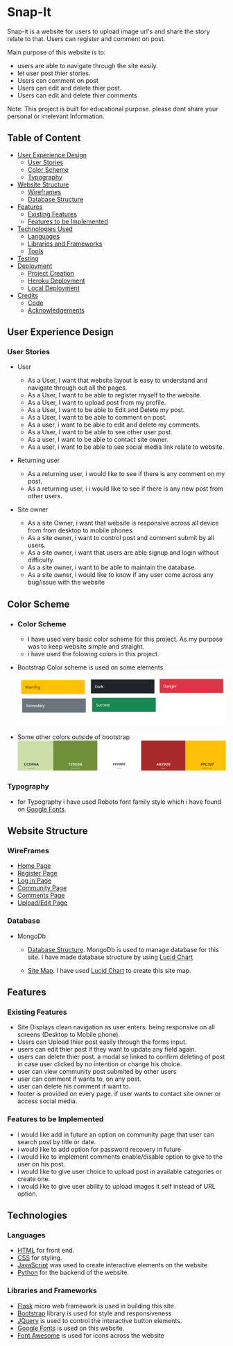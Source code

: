 # Snap-It

Snap-it is a website for users to upload image url's and share the story relate to that.
Users can register and comment on post. 

Main purpose of this website is to:

- users are able to navigate through the site easily.
- let user post thier stories.
- Users can comment on post 
- Users can edit and delete thier post.
- Users can edit and delete thier comments

Note: This project is built for educational purpose. please dont share your personal or irrelevant Information.

## Table of Content

* [User Experience Design](#User-Experience-Design)
    * [User Stories](#User-Stories)
    * [Color Scheme](#Color-Scheme)
    * [Typography](#Typography)
* [Website Structure](#Website-Structure)
    * [Wireframes](#Wireframes)
    * [Database Structure](#Database)
* [Features](#Features)
    * [Existing Features](#Existing-Features)
    * [Features to be Implemented](#Features-to-be-Implemented)
* [Technologies Used](#technologies)
    * [Languages](#Languages)
    * [Libraries and Frameworks](#Libraries-and-Frameworks)
    * [Tools](#Tools)
* [Testing](#Testing)
* [Deployment](#deployment)
    * [Project Creation](#Project-Creation)
    * [Heroku Deployment](#Heroku-Deployment)
    * [Local Deployment](#Local-Deployment)
* [Credits](#credits)
    * [Code](#Code)
    * [Acknowledgements](#Acknowledgements)

## User Experience Design

### User Stories

* User
    * As a User, I want that website layout is easy to understand and navigate through out all the pages.
    * As a User, I want to be able to register myself to the website.
    * As a User, I want to upload post from my profile.
    * As a User, I want to be able to Edit and Delete my post.
    * As a User, I want to be able to comment on post.
    * As a user, i want to be able to edit and delete my comments.
    * As a User, I want to be able to see other user post.
    * As a user, I want to be able to contact site owner.
    * As a user, i want to be able to see social media link relate to website.

* Returning user 
    * As a returning user, i would like to see if there is any comment on my post.
    * As a returning user, i i would like to see if there is any new post from other users.

* Site owner
    * As a site Owner, i want that website is responsive across all device from from desktop to mobile phones.
    * As a site owner, i want to control post and comment submit by all users.
    * As a site owner, i want that users are able signup and login without difficulty.
    * As a site owner, i want to be able to maintain the database.
    * As a site owner, i would like to know if any user come across any bug/issue with the website

## Color Scheme

* ### Color Scheme
    * I have used very basic color scheme for this project. As my purpose was to keep website simple and straight.
    * i have used the folowing colors in this project.
* Bootstrap Color scheme is used on some elements 
      ![Bootstrap-colors](https://github.com/tashi-sk/flask-snap-it/blob/master/color-pallete/bootstrap-color.png "Bootstrap-colors")

* Some other colors outside of bootstrap 
![Color-Pallete](https://github.com/tashi-sk/flask-snap-it/blob/master/color-pallete/color-pallete.png "colors-pallete")


### Typography
   * for Typography i have used Roboto font family style which i have found on [Google Fonts](https://fonts.google.com).

## Website Structure

### WireFrames
   
   * [Home Page](wireframes/home_page.png)
   * [Register Page](wireframes/register_page.png)
   * [Log in Page](wireframes/Login_page.png)
   * [Community Page](wireframes/community_page.png)
   * [Comments Page](wireframes/comment_page.png)
   * [Upload/Edit Page](wireframes/comment_page.png)

### Database

* MongoDb
   * [Database Structure](wireframes/mongodb-structure.png). MongoDb is used to manage database for this site. I have made database structure by using [Lucid Chart](https://www.lucidchart.com)
      
   * [Site Map](wireframes/site-db-structure.png). I have used [Lucid Chart](https://www.lucidchart.com) to create this site map.


## Features

### Existing Features

   * Site Displays clean navigation as user enters. being responsive on all screens (Desktop to Mobile phone).
   * Users can Upload thier post easily through the forms input.
   * users can edit thier post if they want to update any field again.
   * users can delete thier post. a modal se linked to confirm deleting of post in case user clicked by no intention or change his choice.
   * user can view community post submited by other users
   * user can comment if wants to, on any post.
   * user can delete his comment if want to.
   * footer is provided on every page. if user wants to contact site owner or access social media.

### Features to be Implemented
   * i would like add in future an option on community page that user can search post by title or date.
   * i would like to add option for password recovery in future
   * i would like to implement comments enable/disable option to give to the user on his post.
   * i would like to give user choice to upload post in available categories or create one.
   * i would like to give user ability to upload images it self instead of URL option.


## Technologies

### Languages 
* [HTML](https://en.wikipedia.org/wiki/HTML) for front end.
* [CSS](https://en.wikipedia.org/wiki/CSS) for styling.
* [JavaScript](https://en.wikipedia.org/wiki/JavaScript) was used to create interactive elements on the website
* [Python](https://www.python.org/) for the backend of the website.

### Libraries and Frameworks
* [Flask](https://flask.palletsprojects.com/en/2.0.x/) micro web framework is used in building this site.
* [Bootstrap](https://getbootstrap.com/) library is used for style and responsiveness 
* [JQuery](https://jquery.com/) is used to control the interactive button elements.
* [Google Fonts](https://fonts.google.com/) is used on this website.
* [Font Awesome](https://fontawesome.com/) is used for icons across the website
